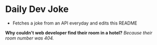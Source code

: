 
# Daily Dev Joke

- Fetches a joke from an API everyday and edits this README

**Why couldn't web developer find their room in a hotel?**
*Because their room number was 404.*